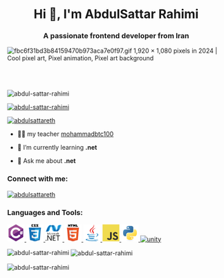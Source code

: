 <h1 align="center">Hi 👋, I'm AbdulSattar Rahimi</h1>
<h3 align="center">A passionate frontend developer from Iran</h3>

<img src="https://i.pinimg.com/originals/90/70/32/9070324cdfc07c68d60eed0c39e77573.gif" jsaction="" class="sFlh5c FyHeAf iPVvYb" style="max-width: 1920px; height: 205px; margin: 0px; width: 364px;" alt="fbc6f31bd3b84159470b973aca7e0f97.gif 1,920 × 1,080 pixels in 2024 | Cool  pixel art, Pixel animation, Pixel art background" jsname="kn3ccd">


<img jsname="R5Zsfb" class="TWO2xe" src="https://www.google.com/logos/fnbx/new_years/icon_idle_2021.gif" alt="" data-csiid="QndzZ__8G_Dxi-gP1bLn0Ao_9" data-atf="1" style="transition: opacity 0.25s ease 0s; opacity: 1;" data-ilt="1735620443954">
<div jsname="A3zsDe" aria-hidden="true" role="button" tabindex="-1" jsaction="h5M12e" style="cursor: pointer;"><img jsname="FPzVCf" class="TWO2xe" src="https://www.google.com/logos/fnbx/new_years/icon_popped_2021.png" alt="" data-csiid="QndzZ__8G_Dxi-gP1bLn0Ao_8" data-atf="1"><img jsname="R5Zsfb" class="TWO2xe" src="https://www.google.com/logos/fnbx/new_years/icon_idle_2021.gif" alt="" data-csiid="QndzZ__8G_Dxi-gP1bLn0Ao_9" data-atf="1" style="transition: opacity 0.25s ease 0s; opacity: 1;" data-ilt="1735620632141"></div>
<div jscontroller="oDwQ5" jsaction="rcuQ6b:npT2md" data-ved="2ahUKEwj_pYf0mdGKAxXw-AIHHVXZGaoQnoIHegQILRAB"><div jsname="A3zsDe" aria-hidden="true" role="button" tabindex="-1" jsaction="h5M12e" style="cursor: pointer;"><img jsname="FPzVCf" class="TWO2xe" src="https://www.google.com/logos/fnbx/new_years/icon_popped_2021.png" alt="" data-csiid="QndzZ__8G_Dxi-gP1bLn0Ao_8" data-atf="1"><img jsname="R5Zsfb" class="TWO2xe" src="https://www.google.com/logos/fnbx/new_years/icon_idle_2021.gif" alt="" data-csiid="QndzZ__8G_Dxi-gP1bLn0Ao_9" data-atf="1" style="transition: opacity 0.25s ease 0s; opacity: 1;" data-ilt="1735620632141"></div></div>
<div jsname="YZTuq" style="display:none" data-ved="2ahUKEwj_pYf0mdGKAxXw-AIHHVXZGaoQ8LcHegQILRAC"></div>



<p align="left"> <img src="https://komarev.com/ghpvc/?username=abdul-sattar-rahimi&label=Profile%20views&color=0e75b6&style=flat" alt="abdul-sattar-rahimi" /> </p>

<p align="left"> <a href="https://github.com/ryo-ma/github-profile-trophy"><img src="https://github-profile-trophy.vercel.app/?username=abdul-sattar-rahimi" alt="abdul-sattar-rahimi" /></a> </p>

<p align="left"> <a href="https://twitter.com/abdulsattareth" target="blank"><img src="https://img.shields.io/twitter/follow/abdulsattareth?logo=twitter&style=for-the-badge" alt="abdulsattareth" /></a> </p>

- 👨‍💻 my teacher [mohammadbtc100](https://github.com/mohammadbtc100)

- 🌱 I’m currently learning **.net**

- 💬 Ask me about **.net**

<h3 align="left">Connect with me:</h3>
<p align="left">
<a href="https://twitter.com/abdulsattareth" target="blank"><img align="center" src="https://raw.githubusercontent.com/rahuldkjain/github-profile-readme-generator/master/src/images/icons/Social/twitter.svg" alt="abdulsattareth" height="30" width="40" /></a>
</p>

<h3 align="left">Languages and Tools:</h3>
<p align="left"> <a href="https://www.w3schools.com/cs/" target="_blank" rel="noreferrer"> <img src="https://raw.githubusercontent.com/devicons/devicon/master/icons/csharp/csharp-original.svg" alt="csharp" width="40" height="40"/> </a> <a href="https://www.w3schools.com/css/" target="_blank" rel="noreferrer"> <img src="https://raw.githubusercontent.com/devicons/devicon/master/icons/css3/css3-original-wordmark.svg" alt="css3" width="40" height="40"/> </a> <a href="https://dotnet.microsoft.com/" target="_blank" rel="noreferrer"> <img src="https://raw.githubusercontent.com/devicons/devicon/master/icons/dot-net/dot-net-original-wordmark.svg" alt="dotnet" width="40" height="40"/> </a> <a href="https://www.w3.org/html/" target="_blank" rel="noreferrer"> <img src="https://raw.githubusercontent.com/devicons/devicon/master/icons/html5/html5-original-wordmark.svg" alt="html5" width="40" height="40"/> </a> <a href="https://www.java.com" target="_blank" rel="noreferrer"> <img src="https://raw.githubusercontent.com/devicons/devicon/master/icons/java/java-original.svg" alt="java" width="40" height="40"/> </a> <a href="https://developer.mozilla.org/en-US/docs/Web/JavaScript" target="_blank" rel="noreferrer"> <img src="https://raw.githubusercontent.com/devicons/devicon/master/icons/javascript/javascript-original.svg" alt="javascript" width="40" height="40"/> </a> <a href="https://www.python.org" target="_blank" rel="noreferrer"> <img src="https://raw.githubusercontent.com/devicons/devicon/master/icons/python/python-original.svg" alt="python" width="40" height="40"/> </a> <a href="https://unity.com/" target="_blank" rel="noreferrer"> <img src="https://www.vectorlogo.zone/logos/unity3d/unity3d-icon.svg" alt="unity" width="40" height="40"/> </a> </p>

<p><img align="left" src="https://github-readme-stats.vercel.app/api/top-langs?username=abdul-sattar-rahimi&show_icons=true&locale=en&layout=compact" alt="abdul-sattar-rahimi" /></p>

<p>&nbsp;<img align="center" src="https://github-readme-stats.vercel.app/api?username=abdul-sattar-rahimi&show_icons=true&locale=en" alt="abdul-sattar-rahimi" /></p>

<p><img align="center" src="https://github-readme-streak-stats.herokuapp.com/?user=abdul-sattar-rahimi&" alt="abdul-sattar-rahimi" /></p>
